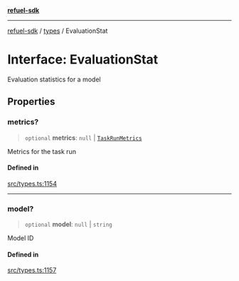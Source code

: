 [**refuel-sdk**](../../README.md)

***

[refuel-sdk](../../modules.md) / [types](../README.md) / EvaluationStat

# Interface: EvaluationStat

Evaluation statistics for a model

## Properties

### metrics?

> `optional` **metrics**: `null` \| [`TaskRunMetrics`](TaskRunMetrics.md)

Metrics for the task run

#### Defined in

[src/types.ts:1154](https://github.com/refuel-ai/refuel-sdk/blob/1b12f0442d5e4e331bc7d9e4f1f5828e99232382/src/types.ts#L1154)

***

### model?

> `optional` **model**: `null` \| `string`

Model ID

#### Defined in

[src/types.ts:1157](https://github.com/refuel-ai/refuel-sdk/blob/1b12f0442d5e4e331bc7d9e4f1f5828e99232382/src/types.ts#L1157)
